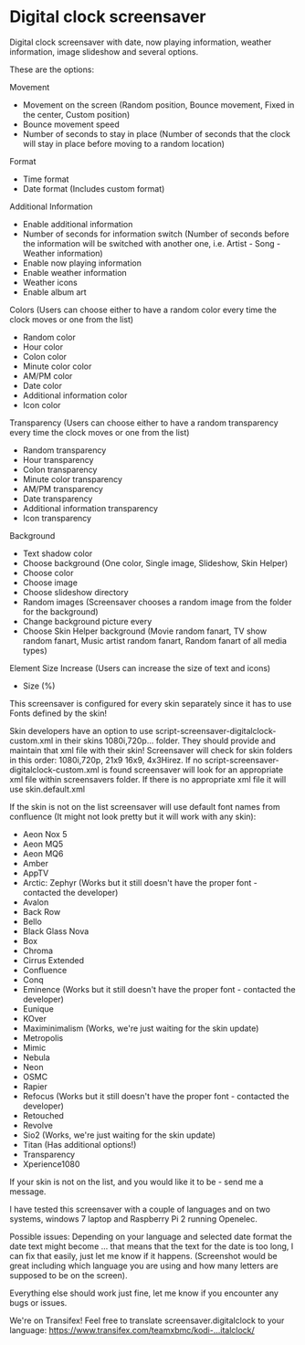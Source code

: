 Digital clock screensaver
=================

Digital clock screensaver with date, now playing information, weather information, image slideshow and several options.

These are the options:

Movement
- Movement on the screen (Random position, Bounce movement, Fixed in the center, Custom position)
- Bounce movement speed
- Number of seconds to stay in place (Number of seconds that the clock will stay in place before moving to a random location)

Format
- Time format
- Date format (Includes custom format)

Additional Information
- Enable additional information
- Number of seconds for information switch (Number of seconds before the information will be switched with another one, i.e. Artist - Song - Weather information)
- Enable now playing information
- Enable weather information
- Weather icons
- Enable album art

Colors (Users can choose either to have a random color every time the clock moves or one from the list)
- Random color
- Hour color
- Colon color
- Minute color color
- AM/PM color
- Date color
- Additional information color
- Icon color

Transparency (Users can choose either to have a random transparency every time the clock moves or one from the list)
- Random transparency
- Hour transparency
- Colon transparency
- Minute color transparency
- AM/PM transparency
- Date transparency
- Additional information transparency
- Icon transparency

Background
- Text shadow color
- Choose background (One color, Single image, Slideshow, Skin Helper)
- Choose color
- Choose image
- Choose slideshow directory
- Random images (Screensaver chooses a random image from the folder for the background)
- Change background picture every
- Choose Skin Helper background (Movie random fanart, TV show random fanart, Music artist random fanart, Random fanart of all media types) 

Element Size Increase (Users can increase the size of text and icons)
- Size (%)

This screensaver is configured for every skin separately since it has to use Fonts defined by the skin!

Skin developers have an option to use script-screensaver-digitalclock-custom.xml in their skins 1080i,720p... folder.
They should provide and maintain that xml file with their skin!
Screensaver will check for skin folders in this order: 1080i,720p, 21x9 16x9, 4x3Hirez.
If no script-screensaver-digitalclock-custom.xml is found screensaver will look for an appropriate xml file within screensavers folder.
If there is no appropriate xml file it will use skin.default.xml

If the skin is not on the list screensaver will use default font names from confluence (It might not look pretty but it will work with any skin):

- Aeon Nox 5
- Aeon MQ5
- Aeon MQ6
- Amber
- AppTV
- Arctic: Zephyr (Works but it still doesn't have the proper font - contacted the developer)
- Avalon
- Back Row
- Bello
- Black Glass Nova
- Box
- Chroma
- Cirrus Extended
- Confluence
- Conq
- Eminence (Works but it still doesn't have the proper font - contacted the developer)
- Eunique
- KOver
- Maximinimalism (Works, we're just waiting for the skin update)
- Metropolis
- Mimic
- Nebula
- Neon
- OSMC
- Rapier
- Refocus (Works but it still doesn't have the proper font - contacted the developer)
- Retouched
- Revolve
- Sio2 (Works, we're just waiting for the skin update)
- Titan (Has additional options!)
- Transparency
- Xperience1080

If your skin is not on the list, and you would like it to be - send me a message.

I have tested this screensaver with a couple of languages and on two systems, windows 7 laptop and Raspberry Pi 2 running Openelec.

Possible issues:
Depending on your language and selected date format the date text might become ... that means that the text for the date is too long, I can fix that easily, just let me know if it happens. (Screenshot would be great including which language you are using and how many letters are supposed to be on the screen).

Everything else should work just fine, let me know if you encounter any bugs or issues.

We're on Transifex!
Feel free to translate screensaver.digitalclock to your language: https://www.transifex.com/teamxbmc/kodi-...italclock/
